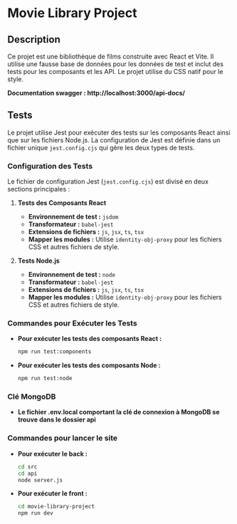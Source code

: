 # Movie Library Project

## Description

Ce projet est une bibliothèque de films construite avec React et Vite. Il utilise une fausse base de données pour les données de test et inclut des tests pour les composants et les API. Le projet utilise du CSS natif pour le style.

**Documentation swagger : http://localhost:3000/api-docs/**

## Tests

Le projet utilise Jest pour exécuter des tests sur les composants React ainsi que sur les fichiers Node.js. La configuration de Jest est définie dans un fichier unique `jest.config.cjs` qui gère les deux types de tests.

### Configuration des Tests

Le fichier de configuration Jest (`jest.config.cjs`) est divisé en deux sections principales :

1. **Tests des Composants React**
    - **Environnement de test :** `jsdom`
    - **Transformateur :** `babel-jest`
    - **Extensions de fichiers :** `js`, `jsx`, `ts`, `tsx`
    - **Mapper les modules :** Utilise `identity-obj-proxy` pour les fichiers CSS et autres fichiers de style.

2. **Tests Node.js**
    - **Environnement de test :** `node`
    - **Transformateur :** `babel-jest`
    - **Extensions de fichiers :** `js`, `jsx`, `ts`, `tsx`
    - **Mapper les modules :** Utilise `identity-obj-proxy` pour les fichiers CSS et autres fichiers de style.

### Commandes pour Exécuter les Tests

- **Pour exécuter les tests des composants React :**
    ```bash
    npm run test:components

- **Pour exécuter les tests des composants Node :**
    ```bash
    npm run test:node


### Clé MongoDB

- **Le fichier .env.local comportant la clé de connexion à MongoDB se trouve dans le dossier api**

### Commandes pour lancer le site 

- **Pour exécuter le back :**
    ```bash
    cd src
    cd api
    node server.js

- **Pour exécuter le front :**
    ```bash
    cd movie-library-project
    npm run dev